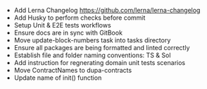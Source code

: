 - Add Lerna Changelog https://github.com/lerna/lerna-changelog
- Add Husky to perform checks before commit
- Setup Unit & E2E tests workflows
- Ensure docs are in sync with GitBook
- Move update-block-numbers task into tasks directory
- Ensure all packages are being formatted and linted correctly
- Establish file and folder naming conventions: TS & Sol
- Add instruction for regnerating domain unit tests scenarios
- Move ContractNames to dupa-contracts
- Update name of init() function